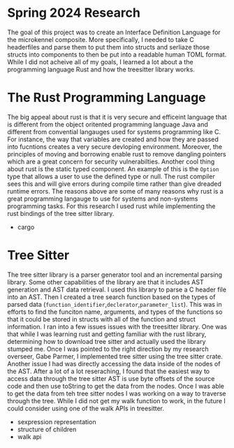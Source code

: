# Spring 2024 Research

The goal of this project was to create an Interface Definition Language for the microkennel composite. More specifically, I needed to take C headerfiles and parse them to put them into structs and serliaze those structs into components to then be put into a readable human TOML format. While I did not acheive all of my goals, I learned a lot about a the programming language Rust and how the treesitter library works.

# The Rust Programming Language

The big appeal about rust is that it is very secure and efficeint language that is different from the object oritented programming language Java and different from convential langauges used for systems programming like C. For instance, the way that variables are created and how they are passed into fucntions creates a very secure devloping environment. Moreover, the principles of moving and borrowing enable rust to remove dangling pointers which are a great concern for security vulnerabilties. Another cool thing about rust is the static typed component. An example of this is the `Option` type that allows a user to use the defined type or null. The rust compiler sees this and will give errors during compile time rather than give dreaded runtime errors. The reasons above are some of many reasons why rust is a great programming langauge to use for systems and non-systems programming tasks. For this research I used rust while implementing the rust bindings of the tree sitter library. 

- cargo

# Tree Sitter 

The tree sitter library is a parser generator tool and an incremental parsing library. Some other capabilities of the library are that it includes AST generation and AST data retrieval. I used this library to parse a C header file into an AST. Then I created a tree search function based on the types of parsed data (`function_identifier`,`declerator`,`parameter_list`). This was in efforts to find the funciton name, arguments, and types of the functions so that it could be stored in structs with all of the function and struct information. I ran into a few issues issues with the treesitter library. One was that while I was learning rust and getting familiar with the rust library, determining how to download tree sitter and actually used the library stumped me. Once I was pointed to the right direction by my research overseer, Gabe Parmer, I implemented tree sitter using the tree sitter crate. Another issue I had was directly accessing the data inside of the nodes of the AST. After a lot of a lot reseraching, I found that the easiest way to access data through the tree sitter AST is use byte offsets of the source code and then use toString to get the data from the nodes. Once I was able to get the data from teh tree sitter nodes I was working on a way to traverse through the tree. While I did not get my walk function to work, in the future I could consider using one of the walk APIs in treesitter. 

- sexpression representation 
- structure of children
- walk api


